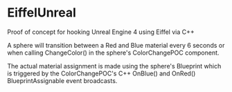 # EiffelUnreal
Proof of concept for hooking Unreal Engine 4 using Eiffel via C++

A sphere will transition between a Red and Blue material every 6 seconds or when calling ChangeColor() in the sphere's ColorChangePOC component.

The actual material assignment is made using the sphere's Blueprint which is triggered by the ColorChangePOC's C++ OnBlue() and OnRed() BlueprintAssignable event broadcasts.
